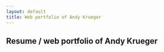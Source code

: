 ```yaml
---
layout: default
title: Web portfolio of Andy Krueger
---
```


## Resume / web portfolio of Andy Krueger
